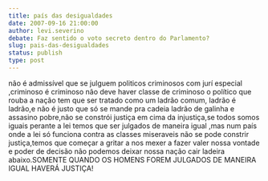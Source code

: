 ```yaml
---
title: país das desigualdades
date: 2007-09-16 21:00:00
author: levi.severino
debate: Faz sentido o voto secreto dentro do Parlamento?
slug: pais-das-desigualdades
status: publish 
type: post
---
```


não é admissível que se julguem politicos criminosos com jurí especial ,criminoso é criminoso não deve haver classe de criminoso o político que rouba a nação tem que ser tratado como um ladrão comum, ladrão é ladrão,e não é justo que só se mande pra cadeia ladrão de galinha e assasino pobre,não se constrói justiça em cima da injustiça,se todos somos iguais perante a lei temos que ser julgados de maneira igual ,mas num país onde a lei só funciona contra as classes miseraveis não se pode constrir justiça,temos que começar a gritar a nos mexer a fazer valer nossa vontade e poder de decisão não podemos deixar nossa nação cair ladeira abaixo.SOMENTE QUANDO OS HOMENS FOREM JULGADOS DE MANEIRA IGUAL HAVERÁ JUSTIÇA!
